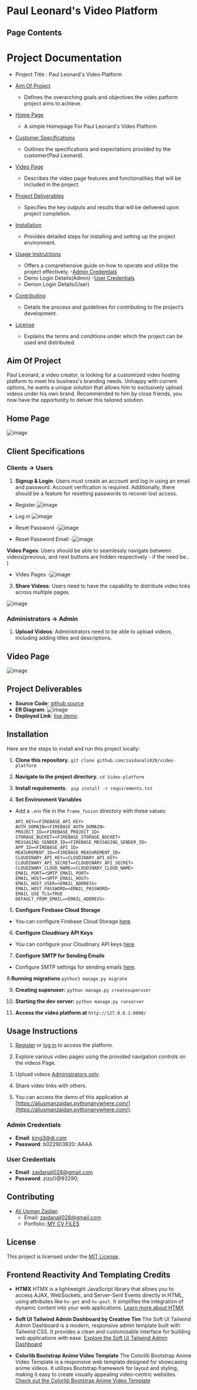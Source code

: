 # Paul Leonard's Video Platform

## Page Contents
# Project Documentation
- Project Title : Paul Leonard's Video Platform

- [Aim Of Project](#aim-of-project)
    - Defines the overarching goals and objectives the video patform project aims to achieve.

- [Home Page](#home-page)
    - A simple Homepage For Paul Leonard's Video Platform

- [Customer Specifications](#client-specifications)
    - Outlines the specifications and expectations provided by the customer(Paul Leonard).


- [Video Page](#video-page)
    - Describes the video page features and functionalities that will be included in the project.

- [Project Deliverables](#project-deliverables)
    - Specifies the key outputs and results that will be delivered upon project completion.
- [Installation](#installation)
    - Provides detailed steps for installing and setting up the project environment.
- [Usage Instructions](#usage-instructions)
    - Offers a comprehensive guide on how to operate and utilize the project effectively.
-[Admin Credentials](#admin-credentials)
    - Demo Login Details(Admin)
-[User Credentials](#user-credentials)
    - Demon Login Details(User)

- [Contributing](#contributing)
    - Details the process and guidelines for contributing to the project’s development.
- [License](#license)
    - Explains the terms and conditions under which the project can be used and distributed.

## Aim Of Project
Paul Leonard, a video creator, is looking for a customized video hosting platform to meet his business's branding needs. Unhappy with current options, he wants a unique solution that allows him to exclusively upload videos under his own brand. Recommended to him by close friends, you now have the opportunity to deliver this tailored solution.

## Home Page

![image](/screens/home_page.png)

## Client Specifications

### Clients -> Users

1. **Signup & Login**: Users must create an account and log in using an email and password. Account verification is required. Additionally, there should be a feature for resetting passwords to recover lost access.



- Register
![image](/screens/registration.png)

- Log in
![image](/screens/login.png)

-  Reset Password
-![image](/screens/reset.png)

-  Reset Password Email
-![image](/screens/reset_email.png)


 **Video Pages**: Users should be able to seamlessly navigate between videos(previous, and next buttons are hidden respectively - if the need be.. )
-  Video Pages
-![image](/screens/video_page.png)


3. **Share Videos**: Users need to have the capability to distribute video links across multiple pages.

![image](/screens/sharing.png)



### Administrators -> Admin
1. **Upload Videos**: Administrators need to be able to upload videos, including adding titles and descriptions.

## Video Page

![image](/screens/admin_video_page.png)


## Project Deliverables
- **Source Code**: [github source](https://github.com/zaidanali028/Video-platform)
- **ER Diagram**: ![image](/screens/ERD.jpg)
- **Deployed Link**: [live demo](hhttps://aliusmanzaidan.pythonanywhere.com//)

## Installation
Here are the steps to install and run this project locally:

1. **Clone this repository.**
``git clone github.com/zaidanali028/video-platform``

2. **Navigate to the project directory.**
``cd Video-platform``

3. **Install requirements.**
`` pip install -r requirements.txt``

4. **Set Environment Variables**
- Add a `.env` file in the `frame_fusion` directory with these values:
  ```
  API_KEY=<FIREBASE_API_KEY>
  AUTH_DOMAIN=<FIREBASE_AUTH_DOMAIN>
  PROJECT_ID=<FIREBASE_PROJECT_ID>
  STORAGE_BUCKET=<FIREBASE_STORAGE_BUCKET>
  MESSAGING_SENDER_ID=<FIREBASE_MESSAGING_SENDER_ID>
  APP_ID=<FIREBASE_API_ID>
  MEASUREMENT_ID=<FIREBASE_MEASUREMENT_ID>
  CLOUDINARY_API_KEY=<CLOUDINARY_API_KEY>
  CLOUDINARY_API_SECRET=<CLOUDINARY_API_SECRET>
  CLOUDINARY_CLOUD_NAME=<CLOUDINARY_CLOUD_NAME>
  EMAIL_PORT=<SMTP_EMAIL_PORT>
  EMAIL_HOST=<SMTP_EMAIL_HOST>
  EMAIL_HOST_USER=<EMAIL_ADDRESS>
  EMAIL_HOST_PASSWORD=<EMAIL_PASSWORD>
  EMAIL_USE_TLS=TRUE
  DEFAULT_FROM_EMAIL=<EMAIL_ADDRESS>
  ```

5. **Configure Firebase Cloud Storage**
- You can configure Firebase Cloud Storage [here](https://firebase.google.com/docs/storage/web/start).

6. **Configure Cloudinary API Keys**
- You can configure your Cloudinary API keys [here](https://cloudinary.com/documentation/how_to_integrate_cloudinary).

7. **Configure SMTP for Sending Emails**
- Configure SMTP settings for sending emails [here](https://docs.djangoproject.com/en/5.0/topics/email/).

8.**Running migrations**
``python3 manage.py migrate``

9. **Creating superuser:** ``python manage.py createsuperuser``

10. **Starting the dev server:** ``python manage.py runserver``

11. **Access the video platform at** ``http://127.0.0.1:8000/``

## Usage Instructions
1. [Register](https://aliusmanzaidan.pythonanywhere.com/auth/register/) or [log in](https://aliusmanzaidan.pythonanywhere.com/auth/login/) to access the platform.

2. Explore various video pages using the provided navigation controls on the videos Page.

3. Upload videos [Administrators only](https://aliusmanzaidan.pythonanywhere.com/admin-app/videos/).

4. Share video links with others.

5. You can access the demo of this application at [https://aliusmanzaidan.pythonanywhere.com/](https://aliusmanzaidan.pythonanywhere.com/).

### Admin Credentials
- **Email**: king3@dj.com
- **Password**: b022903920::AAAA

### User Credentials
- **Email**: zaidanali028@gmail.com
- **Password**: zizu!)@93290;

## Contributing
- [Ali Usman Zaidan](zaidanali028@gmail.com)
  - Email: zaidanali028@gmail.com
  - Portfolio: [MY CV FILES](https://drive.google.com/drive/folders/1Ud9eYWR10HjFUyK4WM5m0rLnQWQrbVcZ?usp=sharing)

## License
This project is licensed under the [MIT License](LICENSE).

## Frontend Reactivity And Templating Credits

- **HTMX**
  HTMX is a lightweight JavaScript library that allows you to access AJAX, WebSockets, and Server-Sent Events directly in HTML, using attributes like `hx-get` and `hx-post`. It simplifies the integration of dynamic content into your web applications.
  [Learn more about HTMX](https://htmx.org/)

- **Soft UI Tailwind Admin Dashboard by Creative Tim**
  The Soft UI Tailwind Admin Dashboard is a modern, responsive admin template built with Tailwind CSS. It provides a clean and customizable interface for building web applications with ease.
  [Explore the Soft UI Tailwind Admin Dashboard](https://www.creative-tim.com/product/soft-ui-dashboard)

- **Colorlib Bootstrap Anime Video Template**
  The Colorlib Bootstrap Anime Video Template is a responsive web template designed for showcasing anime videos. It utilizes Bootstrap framework for layout and styling, making it easy to create visually appealing video-centric websites.
  [Check out the Colorlib Bootstrap Anime Video Template](https://colorlib.com/)
